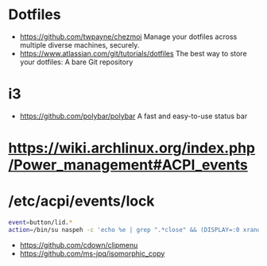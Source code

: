 # Dotfiles
- https://github.com/twpayne/chezmoi Manage your dotfiles across multiple diverse machines, securely.
- https://www.atlassian.com/git/tutorials/dotfiles The best way to store your dotfiles: A bare Git repository

# i3
- https://github.com/polybar/polybar A fast and easy-to-use status bar


# https://wiki.archlinux.org/index.php/Power_management#ACPI_events
# /etc/acpi/events/lock
```sh
event=button/lid.*
action=/bin/su naspeh -c 'echo %e | grep ".*close" && (DISPLAY=:0 xrandr | grep -c "HDMI. connected" || DISPLAY=:0 ~/bin/my lock)'
```

- https://github.com/cdown/clipmenu
- https://github.com/ms-jpq/isomorphic_copy
